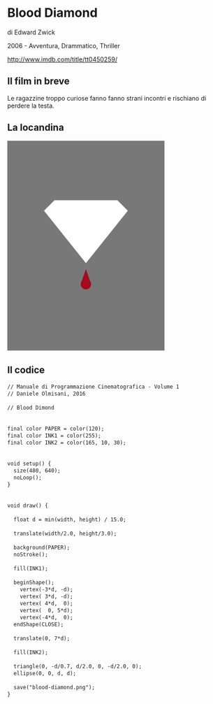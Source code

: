 # Blood Diamond

di Edward Zwick

2006 - Avventura, Drammatico, Thriller

http://www.imdb.com/title/tt0450259/

## Il film in breve
Le ragazzine troppo curiose fanno fanno strani incontri e rischiano di perdere la testa.

## La locandina
<img src="blood-diamond.png"  width="360px" title="Blood Diamond">


## Il codice
```processing
// Manuale di Programmazione Cinematografica - Volume 1
// Daniele Olmisani, 2016

// Blood Dimond


final color PAPER = color(120);
final color INK1 = color(255);
final color INK2 = color(165, 10, 30);


void setup() {
  size(480, 640);
  noLoop();
}


void draw() {
  
  float d = min(width, height) / 15.0;
  
  translate(width/2.0, height/3.0);
  
  background(PAPER);
  noStroke();
  
  fill(INK1);

  beginShape();
    vertex(-3*d, -d);
    vertex( 3*d, -d);
    vertex( 4*d,  0);
    vertex(  0, 5*d);
    vertex(-4*d,  0);
  endShape(CLOSE);
  
  translate(0, 7*d);
  
  fill(INK2);
  
  triangle(0, -d/0.7, d/2.0, 0, -d/2.0, 0);
  ellipse(0, 0, d, d);
  
  save("blood-diamond.png");
}
```

